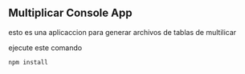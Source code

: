 

## Multiplicar Console App
esto es una aplicaccion para generar archivos de tablas de multilicar

ejecute este comando
```
npm install
```